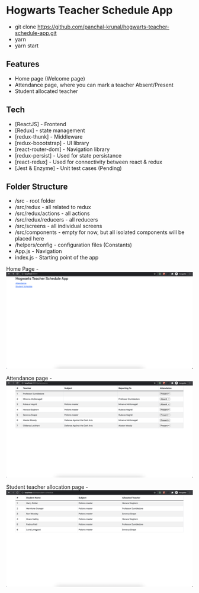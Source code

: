 # Hogwarts Teacher Schedule App

- git clone https://github.com/panchal-krunal/hogwarts-teacher-schedule-app.git
- yarn
- yarn start
## Features

- Home page (Welcome page)
- Attendance page, where you can mark a teacher Absent/Present
- Student allocated teacher

## Tech

- [ReactJS] - Frontend
- [Redux] - state management
- [redux-thunk] - Middleware
- [redux-boootstrap] - UI library
- [react-router-dom] - Navigation library
- [redux-persist] - Used for state persistance 
- [react-redux] - Used for connectivity between react & redux
- [Jest & Enzyme] - Unit test cases (Pending)

## Folder Structure
- /src - root folder
- /src/redux - all related to redux
- /src/redux/actions - all actions
- /src/redux/reducers - all reducers
- /src/screens - all individual screens
- /src/components - empty for now, but all isolated components will be placed here
- /helpers/config - configuration files (Constants)
- App.js - Navigation
- index.js - Starting point of the app


Home Page - 
![Home page](https://github.com/panchal-krunal/hogwarts-teacher-schedule-app/blob/master/images/home.png?raw=true)


Attendance page -
![Attendance page](https://github.com/panchal-krunal/hogwarts-teacher-schedule-app/blob/master/images/attendance.png?raw=true)


Student teacher allocation page -
![Student teacher page](https://github.com/panchal-krunal/hogwarts-teacher-schedule-app/blob/master/images/student-teacher.png?raw=true)

